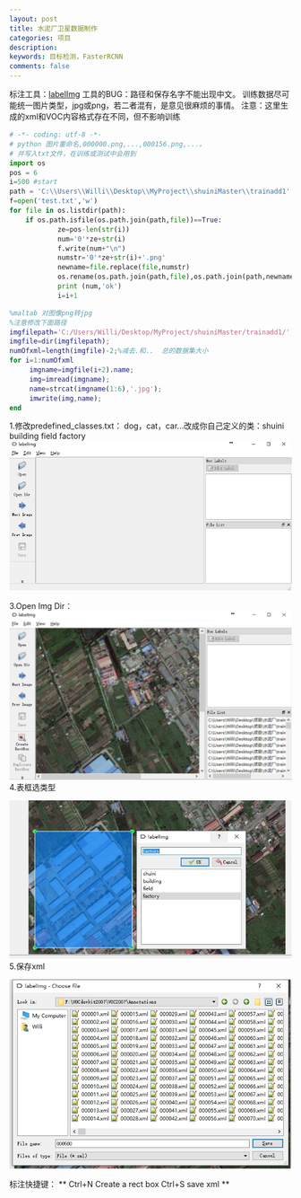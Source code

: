 ```yaml
---
layout: post
title: 水泥厂卫星数据制作
categories: 项目
description: 
keywords: 目标检测，FasterRCNN
comments: false
---
```



标注工具：[labelImg](https://github.com/tzutalin/labelImg)
工具的BUG：路径和保存名字不能出现中文。
训练数据尽可能统一图片类型，jpg或png，若二者混有，是意见很麻烦的事情。
注意：这里生成的xml和VOC内容格式存在不同，但不影响训练
<!-- more -->
```python
# -*- coding: utf-8 -*-
# python 图片重命名,000000.png,...,000156.png,...。
# 并写入txt文件，在训练或测试中会用到
import os
pos = 6
i=500 #start
path = 'C:\\Users\\Willi\\Desktop\\MyProject\\shuiniMaster\\trainadd1'
f=open('test.txt','w')
for file in os.listdir(path):
    if os.path.isfile(os.path.join(path,file))==True:
            ze=pos-len(str(i))
            num='0'*ze+str(i)
            f.write(num+"\n")
            numstr='0'*ze+str(i)+'.png'
            newname=file.replace(file,numstr)
            os.rename(os.path.join(path,file),os.path.join(path,newname))
            print (num,'ok')
            i=i+1
```
```matlab
%maltab 对图像png转jpg
%注意修改下面路径
imgfilepath='C:/Users/Willi/Desktop/MyProject/shuiniMaster/trainadd1/';
imgfile=dir(imgfilepath); 
numOfxml=length(imgfile)-2;%减去.和..  总的数据集大小
for i=1:numOfxml
     imgname=imgfile(i+2).name;
     img=imread(imgname);
     name=strcat(imgname(1:6),'.jpg');
     imwrite(img,name);
end
```

1.修改predefined_classes.txt：
dog，cat，car...改成你自己定义的类：shuini building field factory
![](./_image/2017-12-14-14-08-41.jpg)

3.Open Img Dir：
![](./_image/2017-12-14-14-18-47.jpg)
4.表框选类型

![](./_image/2017-12-15-10-07-41.jpg)
5.保存xml

![](./_image/2017-12-15-10-08-56.jpg)

标注快捷键：
**
Ctrl+N	Create a rect box
Ctrl+S save xml
**